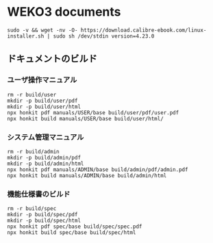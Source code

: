 # WEKO3 documents


```
sudo -v && wget -nv -O- https://download.calibre-ebook.com/linux-installer.sh | sudo sh /dev/stdin version=4.23.0
```

## ドキュメントのビルド

### ユーザ操作マニュアル

```
rm -r build/user
mkdir -p build/user/pdf
mkdir -p build/user/html
npx honkit pdf manuals/USER/base build/user/pdf/user.pdf
npx honkit build manuals/USER/base build/user/html/
```

### システム管理マニュアル

```
rm -r build/admin
mkdir -p build/admin/pdf
mkdir -p build/admin/html
npx honkit pdf manuals/ADMIN/base build/admin/pdf/admin.pdf
npx honkit build manuals/ADMIN/base build/admin/html
```

### 機能仕様書のビルド

```
rm -r build/spec
mkdir -p build/spec/pdf
mkdir -p build/spec/html
npx honkit pdf spec/base build/spec/spec.pdf
npx honkit build spec/base build/spec/html
```



